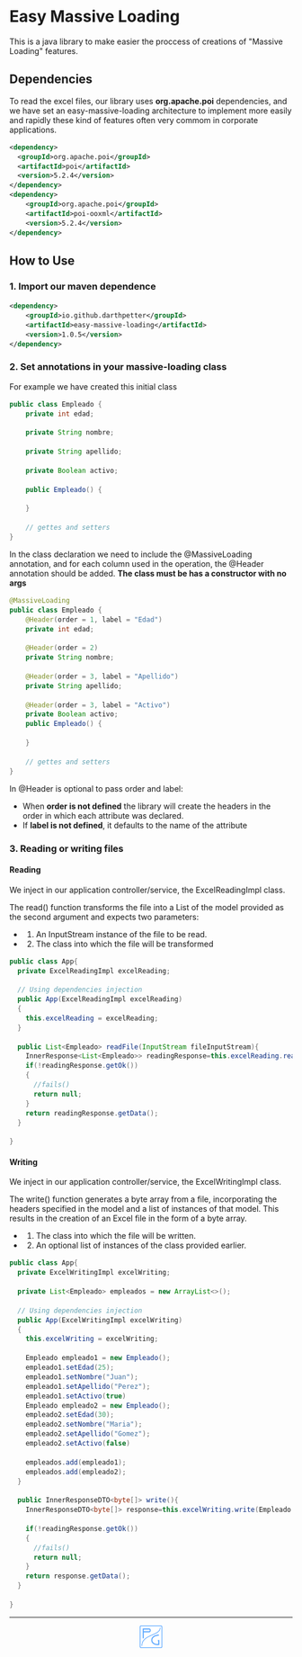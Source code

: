 # Easy Massive Loading

This is a java library to make easier the proccess of creations of "Massive Loading" features.

## Dependencies

To read the excel files, our library uses **org.apache.poi** dependencies, and we have set an easy-massive-loading architecture to implement more easily and rapidly these kind of features often very commom in corporate applications.

```xml
<dependency>
  <groupId>org.apache.poi</groupId>
  <artifactId>poi</artifactId>
  <version>5.2.4</version>
</dependency>
<dependency>
    <groupId>org.apache.poi</groupId>
    <artifactId>poi-ooxml</artifactId>
    <version>5.2.4</version>
</dependency>
```

## How to Use

### 1. Import our maven dependence

```xml
<dependency>
    <groupId>io.github.darthpetter</groupId>
    <artifactId>easy-massive-loading</artifactId>
    <version>1.0.5</version>
</dependency>
```

### 2. Set annotations in your massive-loading class

For example we have created this initial class

```java
public class Empleado {
    private int edad;

    private String nombre;

    private String apellido;

    private Boolean activo;

    public Empleado() {

    }

    // gettes and setters
}
```

In the class declaration we need to include the @MassiveLoading annotation, and for each column used in the operation, the @Header annotation should be added.
**The class must be has a constructor with no args**

```java
@MassiveLoading
public class Empleado {
    @Header(order = 1, label = "Edad")
    private int edad;

    @Header(order = 2)
    private String nombre;

    @Header(order = 3, label = "Apellido")
    private String apellido;

    @Header(order = 3, label = "Activo")
    private Boolean activo;
    public Empleado() {

    }

    // gettes and setters 
}
```

In @Header is optional to pass order and label:

* When **order is not defined** the library will create the headers in the order in which each attribute was declared.
* If **label is not defined**, it defaults to the name of the attribute

### 3. Reading or writing files

#### Reading

We inject in our application controller/service, the ExcelReadingImpl class.

The read() function transforms the file into a List of the model provided as the second argument and expects two parameters:

* 1. An InputStream instance of the file to be read.
* 2. The class into which the file will be transformed

```java
public class App{
  private ExcelReadingImpl excelReading;

  // Using dependencies injection
  public App(ExcelReadingImpl excelReading)
  {
    this.excelReading = excelReading;
  }

  public List<Empleado> readFile(InputStream fileInputStream){
    InnerResponse<List<Empleado>> readingResponse=this.excelReading.read(fileInputStream,Empleado.class);
    if(!readingResponse.getOk())
    {
      //fails()
      return null;
    }
    return readingResponse.getData();
  }

}
```


#### Writing

We inject in our application controller/service, the ExcelWritingImpl class.

The write() function generates a byte array from a file, incorporating the headers specified in the model and a list of instances of that model. This results in the creation of an Excel file in the form of a byte array.

* 1) The class into which the file will be written.
* 2) An optional list of instances of the class provided earlier.

```java
public class App{
  private ExcelWritingImpl excelWriting;

  private List<Empleado> empleados = new ArrayList<>();

  // Using dependencies injection
  public App(ExcelWritingImpl excelWriting)
  {
    this.excelWriting = excelWriting;

    Empleado empleado1 = new Empleado();
    empleado1.setEdad(25);
    empleado1.setNombre("Juan");
    empleado1.setApellido("Perez");
    empleado1.setActivo(true)
    Empleado empleado2 = new Empleado();
    empleado2.setEdad(30);
    empleado2.setNombre("Maria");
    empleado2.setApellido("Gomez");
    empleado2.setActivo(false)

    empleados.add(empleado1);
    empleados.add(empleado2);
  }

  public InnerResponseDTO<byte[]> write(){
    InnerResponseDTO<byte[]> response=this.excelWriting.write(Empleado.class,List<Empleado> empleados);

    if(!readingResponse.getOk())
    {
      //fails()
      return null;
    }
    return response.getData();
  }

}
```

---
<p align="center">
  <img src="https://raw.githubusercontent.com/darthpetter/logos/master/yequotes%20app/logo_jedi_alobestia.png" alt="Logo" width="40"/>
</p>
